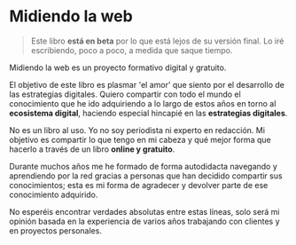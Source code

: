 # Midiendo la web

> Este libro **está en beta** por lo que está lejos de su versión final. Lo iré escribiendo, poco a poco, a medida que saque tiempo.

Midiendo la web es un proyecto formativo digital y gratuito.

El objetivo de este libro es plasmar 'el amor' que siento por el desarrollo de las estrategias digitales. Quiero compartir con todo el mundo el conocimiento que he ido adquiriendo a lo largo de estos años en torno al **ecosistema digital**, haciendo especial hincapié en las **estrategias digitales**.

No es un libro al uso. Yo no soy periodista ni experto en redacción. Mi objetivo es compartir lo que tengo en mi cabeza y qué mejor forma que hacerlo a través de un libro **online y gratuito**.

Durante muchos años me he formado de forma autodidacta navegando y aprendiendo por la red gracias a personas que han decidido compartir sus conocimientos; esta es mi forma de agradecer y devolver parte de ese conocimiento adquirido.

No esperéis encontrar verdades absolutas entre estas líneas, solo será mi opinión basada en la experiencia de varios años trabajando con clientes y en proyectos personales.
